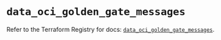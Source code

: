 # `data_oci_golden_gate_messages`

Refer to the Terraform Registry for docs: [`data_oci_golden_gate_messages`](https://registry.terraform.io/providers/oracle/oci/6.18.0/docs/data-sources/golden_gate_messages).
